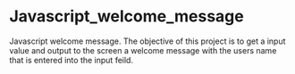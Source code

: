 # Javascript_welcome_message
Javascript welcome message. The objective of this project is to get a input value and output to the screen a welcome message with the users name that is entered into the input feild.
